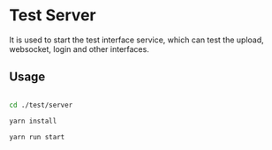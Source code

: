 # Test Server

It is used to start the test interface service, which can test the upload, websocket, login and other interfaces.

## Usage

```bash

cd ./test/server

yarn install

yarn run start

```
